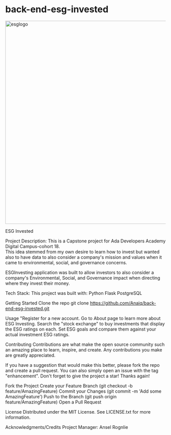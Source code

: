 # back-end-esg-invested

<img width="638" alt="esglogo" src="https://user-images.githubusercontent.com/81824382/218517508-29d2fcf1-9e0d-401c-b7b3-b82b1a57b620.png">

ESG Invested

Project Description:
This is a Capstone project for Ada Developers Academy Digital Campus-cohort 18.  
This idea stemmed from my own desire to learn how to invest but wanted also to
have data to also consider a company's mission and values when it came to environmental,
social, and governance concerns.

ESGInvesting application was built to allow investors to also consider a company's 
Environmental, Social, and Governance impact when directing where they invest their
money.

Tech Stack:
This project was built with:
Python
Flask
PostgreSQL


Getting Started
Clone the repo
git clone https://github.com/Anaiq/back-end-esg-invested.git

Usage
"Register for a new account.  Go to About page to learn more about ESG Investing.  Search the "stock exchange" to buy
investments that display the ESG ratings on each.  Set ESG goals and compare them against your actual investment
ESG ratings. 

Contributing
Contributions are what make the open source community such an amazing place to learn, inspire, and create. Any contributions you make are greatly appreciated.

If you have a suggestion that would make this better, please fork the repo and create a pull request. You can also simply open an issue with the tag "enhancement". Don't forget to give the project a star! Thanks again!

Fork the Project
Create your Feature Branch (git checkout -b feature/AmazingFeature)
Commit your Changes (git commit -m 'Add some AmazingFeature')
Push to the Branch (git push origin feature/AmazingFeature)
Open a Pull Request

License
Distributed under the MIT License. See LICENSE.txt for more information.

Acknowledgments/Credits
Project Manager: Ansel Rognlie
